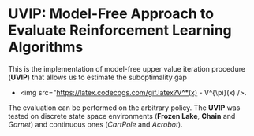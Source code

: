 # UVIP: Model-Free Approach to Evaluate Reinforcement Learning Algorithms

This is the implementation of model-free upper value iteration procedure (**UVIP**) that allows us to estimate the suboptimality gap 
- <img src="https://latex.codecogs.com/gif.latex?V^*(x) - V^{\pi}(x) />. 

The evaluation can be performed on the arbitrary policy. The **UVIP** was tested on discrete state space environments (**Frozen Lake**, **Chain** and *Garnet*) and continuous ones (*CartPole* and *Acrobot*). 
